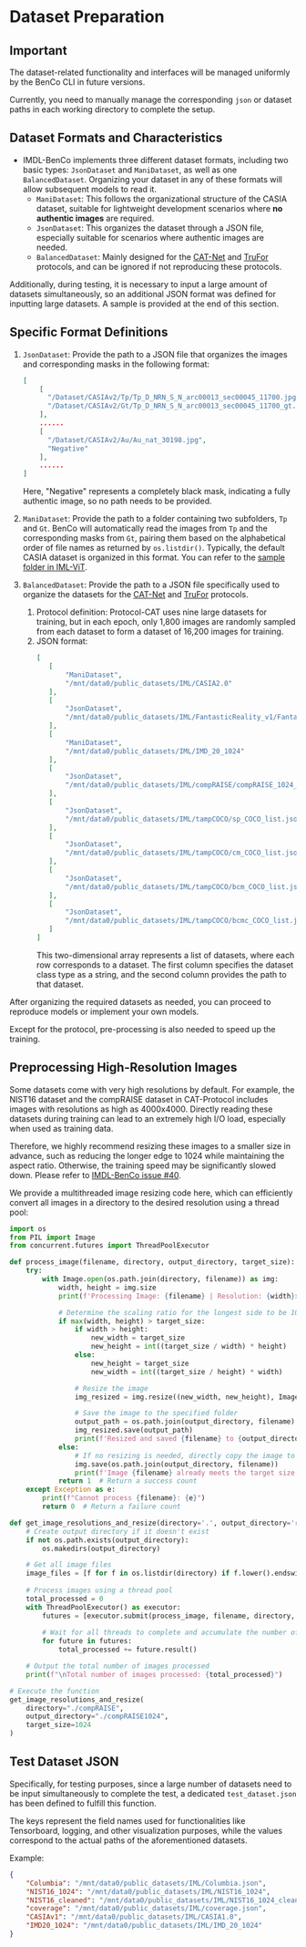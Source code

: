 # Dataset Preparation

## Important
The dataset-related functionality and interfaces will be managed uniformly by the BenCo CLI in future versions.

Currently, you need to manually manage the corresponding `json` or dataset paths in each working directory to complete the setup.

## Dataset Formats and Characteristics
- IMDL-BenCo implements three different dataset formats, including two basic types: `JsonDataset` and `ManiDataset`, as well as one `BalancedDataset`. Organizing your dataset in any of these formats will allow subsequent models to read it.
  - `ManiDataset`: This follows the organizational structure of the CASIA dataset, suitable for lightweight development scenarios where **no authentic images** are required.
  - `JsonDataset`: This organizes the dataset through a JSON file, especially suitable for scenarios where authentic images are needed.
  - `BalancedDataset`: Mainly designed for the [CAT-Net](https://openaccess.thecvf.com/content/WACV2021/html/Kwon_CAT-Net_Compression_Artifact_Tracing_Network_for_Detection_and_Localization_of_WACV_2021_paper.html) and [TruFor](https://openaccess.thecvf.com/content/CVPR2023/html/Guillaro_TruFor_Leveraging_All-Round_Clues_for_Trustworthy_Image_Forgery_Detection_and_CVPR_2023_paper.html) protocols, and can be ignored if not reproducing these protocols.


Additionally, during testing, it is necessary to input a large amount of datasets simultaneously, so an additional JSON format was defined for inputting large datasets. A sample is provided at the end of this section.

## Specific Format Definitions

1. `JsonDataset`: Provide the path to a JSON file that organizes the images and corresponding masks in the following format:
   ```json
   [
       [
         "/Dataset/CASIAv2/Tp/Tp_D_NRN_S_N_arc00013_sec00045_11700.jpg",
         "/Dataset/CASIAv2/Gt/Tp_D_NRN_S_N_arc00013_sec00045_11700_gt.png"
       ],
       ......
       [
         "/Dataset/CASIAv2/Au/Au_nat_30198.jpg",
         "Negative"
       ],
       ......
   ]
   ```
   Here, "Negative" represents a completely black mask, indicating a fully authentic image, so no path needs to be provided.

2. `ManiDataset`: Provide the path to a folder containing two subfolders, `Tp` and `Gt`. BenCo will automatically read the images from `Tp` and the corresponding masks from `Gt`, pairing them based on the alphabetical order of file names as returned by `os.listdir()`. Typically, the default CASIA dataset is organized in this format. You can refer to the [sample folder in IML-ViT](https://github.com/SunnyHaze/IML-ViT/tree/main/images/sample_iml_dataset).

3. `BalancedDataset`: Provide the path to a JSON file specifically used to organize the datasets for the [CAT-Net](https://openaccess.thecvf.com/content/WACV2021/html/Kwon_CAT-Net_Compression_Artifact_Tracing_Network_for_Detection_and_Localization_of_WACV_2021_paper.html) and [TruFor](https://openaccess.thecvf.com/content/CVPR2023/html/Guillaro_TruFor_Leveraging_All-Round_Clues_for_Trustworthy_Image_Forgery_Detection_and_CVPR_2023_paper.html) protocols.
   1. Protocol definition: Protocol-CAT uses nine large datasets for training, but in each epoch, only 1,800 images are randomly sampled from each dataset to form a dataset of 16,200 images for training.
   2. JSON format:
      ```JSON
      [
         [
             "ManiDataset",
             "/mnt/data0/public_datasets/IML/CASIA2.0"
         ],
         [
             "JsonDataset",
             "/mnt/data0/public_datasets/IML/FantasticReality_v1/FantasticReality.json"
         ],
         [
             "ManiDataset",
             "/mnt/data0/public_datasets/IML/IMD_20_1024"
         ],
         [
             "JsonDataset",
             "/mnt/data0/public_datasets/IML/compRAISE/compRAISE_1024_list.json"
         ],
         [
             "JsonDataset",
             "/mnt/data0/public_datasets/IML/tampCOCO/sp_COCO_list.json"
         ],
         [
             "JsonDataset",
             "/mnt/data0/public_datasets/IML/tampCOCO/cm_COCO_list.json"
         ],
         [
             "JsonDataset",
             "/mnt/data0/public_datasets/IML/tampCOCO/bcm_COCO_list.json"
         ],
         [
             "JsonDataset",
             "/mnt/data0/public_datasets/IML/tampCOCO/bcmc_COCO_list.json"
         ]
      ]
      ```
      This two-dimensional array represents a list of datasets, where each row corresponds to a dataset. The first column specifies the dataset class type as a string, and the second column provides the path to that dataset.

After organizing the required datasets as needed, you can proceed to reproduce models or implement your own models.


Except for the protocol, pre-processing is also needed to speed up the training.

## Preprocessing High-Resolution Images
Some datasets come with very high resolutions by default. For example, the NIST16 dataset and the compRAISE dataset in CAT-Protocol includes images with resolutions as high as 4000x4000. Directly reading these datasets during training can lead to an extremely high I/O load, especially when used as training data. 

Therefore, we highly recommend resizing these images to a smaller size in advance, such as reducing the longer edge to 1024 while maintaining the aspect ratio. Otherwise, the training speed may be significantly slowed down. Please refer to [IMDL-BenCo issue #40](https://github.com/scu-zjz/IMDLBenCo/issues/40).

We provide a multithreaded image resizing code here, which can efficiently convert all images in a directory to the desired resolution using a thread pool:
```python
import os
from PIL import Image
from concurrent.futures import ThreadPoolExecutor

def process_image(filename, directory, output_directory, target_size):
    try:
        with Image.open(os.path.join(directory, filename)) as img:
            width, height = img.size
            print(f'Processing Image: {filename} | Resolution: {width}x{height}')

            # Determine the scaling ratio for the longest side to be 1024
            if max(width, height) > target_size:
                if width > height:
                    new_width = target_size
                    new_height = int((target_size / width) * height)
                else:
                    new_height = target_size
                    new_width = int((target_size / height) * width)

                # Resize the image
                img_resized = img.resize((new_width, new_height), Image.ANTIALIAS)

                # Save the image to the specified folder
                output_path = os.path.join(output_directory, filename)
                img_resized.save(output_path)
                print(f'Resized and saved {filename} to {output_directory} with resolution {new_width}x{new_height}')
            else:
                # If no resizing is needed, directly copy the image to the target folder
                img.save(os.path.join(output_directory, filename))
                print(f'Image {filename} already meets the target size and was saved without resizing.')
            return 1  # Return a success count
    except Exception as e:
        print(f"Cannot process {filename}: {e}")
        return 0  # Return a failure count

def get_image_resolutions_and_resize(directory='.', output_directory='resized_images', target_size=1024):
    # Create output directory if it doesn't exist
    if not os.path.exists(output_directory):
        os.makedirs(output_directory)

    # Get all image files
    image_files = [f for f in os.listdir(directory) if f.lower().endswith(('png', 'jpg', 'jpeg', 'bmp', 'gif', 'tiff'))]
    
    # Process images using a thread pool
    total_processed = 0
    with ThreadPoolExecutor() as executor:
        futures = [executor.submit(process_image, filename, directory, output_directory, target_size) for filename in image_files]
        
        # Wait for all threads to complete and accumulate the number of processed images
        for future in futures:
            total_processed += future.result()

    # Output the total number of images processed
    print(f"\nTotal number of images processed: {total_processed}")

# Execute the function
get_image_resolutions_and_resize(
    directory="./compRAISE",
    output_directory="./compRAISE1024",
    target_size=1024
)
```

## Test Dataset JSON
Specifically, for testing purposes, since a large number of datasets need to be input simultaneously to complete the test, a dedicated `test_dataset.json` has been defined to fulfill this function.

The keys represent the field names used for functionalities like Tensorboard, logging, and other visualization purposes, while the values correspond to the actual paths of the aforementioned datasets.

Example:

```JSON
{
    "Columbia": "/mnt/data0/public_datasets/IML/Columbia.json",
    "NIST16_1024": "/mnt/data0/public_datasets/IML/NIST16_1024",
    "NIST16_cleaned": "/mnt/data0/public_datasets/IML/NIST16_1024_cleaning",
    "coverage": "/mnt/data0/public_datasets/IML/coverage.json",
    "CASIAv1": "/mnt/data0/public_datasets/IML/CASIA1.0",
    "IMD20_1024": "/mnt/data0/public_datasets/IML/IMD_20_1024"
}
```